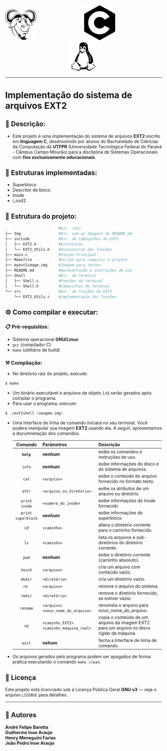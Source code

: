 <p align="center">
<img src="Img/gnu.png" width="100">
<img src="Img/C.png" width="100" style="margin: 0px 150px 0px">
<img src="Img/tux.png" width="100">
</p>



---
# Implementação do sistema de arquivos EXT2

## 📝 Descrição:
- Este projeto é uma implementação do sistema de arquivos **EXT2** escrito em **linguagem C**, desenvolvido por alunos do Bacharelado de Ciências da Computação da **UTFPR** (Universidade Tecnológica Federal do Paraná - Câmpus Campo Mourão) para a discliplina de Sistemas Operacionais com **fins exclusivamente educacionais**.

## 🔨 Estruturas implementadas:
- Superbloco
- Descritor de bloco
- Inode
- i_osd2

## 🔧 Estrutura do projeto:
```bash
.                       #Dir. raíz
├── Img                 #Dir. com as Imagens do README.md
├── include             #Dir. de cabeçalhos do EXT2
│   ├── EXT2.h          #Estruturas
│   └── EXT2_Utils.h    #Assinaturas das funções
├── main.c              #Função Principal
├── Makefile            #Script para compilar o projeto
├── myext2image.img     #Imagem para testes
├── README.md           #Apresentação e instruções de uso
├── Shell               #Dir. do Terminal
│   ├── Shell.c         #Funções do terminal
│   └── Shell.h         #Cabeçalhos do terminal
└── src                 #Dir. de funções do EXT2
    └── EXT2_Utils.c    #implementação das funções
```
## ⚙️ Como compilar e executar:

### 📋 Pré-requisitos:
- Sistema operacional **GNU/Linux**
- `gcc` (compilador C)
- `make` (utilitário de build)

### ⚒️ Compilação:
- No diretório raiz do projeto, execute:

```bash
$ make
```

- Um binário executável e arquivos de objeto (.o) serão gerados após compilar o programa.
- Para usar o programa, execute:  

```bash
$ ./ext2shell <imagem.img>
```
- Uma Interface de linha de comando iniciará no seu terminal. Você podera manipular sua imagem **EXT2** usando ela. A seguir, apresentamos a documnetação dos comandos:  
  
  | **Comando**     | **Parâmetros**    | **Descrição**     
  |:---:            |:---    |:---
  | **`help`**      | **nenhum**    | exibe os comandos e instruções de uso. 
   `info`           | **nenhum**    | exibe informações do disco e do sistema de arquivos.
   `cat`            |`<arquivo>`    | exibe o conteúdo do arquivo fornecido no formato texto.
   `attr`           | `<arquivo_ou_diretório>`    | exibe os atributos de um arquivo ou diretório.
   `print inode`       | `<numero_do_inode>`    | exibe informações do inode fornecido
   `print superblock`  |**nenhum**    | exibe informações do superbloco
   `cd`             |`<caminho>`    | altera o diretório corrente para o caminho fornecido.
   `ls`             |`<caminho>`    | lista os arquivos e sub-diretórios do diretório corrente.
   `pwd`            |**nenhum**    | exibe o diretório corrente (caminho absoluto).
   `touch`          |`<arquivo>`    | cria um arquivo com conteúdo vazio.
   `mkdir`          |`<diretório>`    | cria um diretório vazio.
    `rm `           |`<arquivo>`    | remove o arquivo do sistema.
    `rmdir`         |`<diretório>`    | remove o diretório fornecido, se estiver vazio.
    `rename`        |`<arquivo> <novo_nome_do_arquivo> `    | renomeia o arquivo para novo_nome_do_arquivo.
    `cp`            |`<caminho_EXT2> <caminho_máquina_real>` | copia o conteúdo de um arquivo da imagem EXT2 para um arquivo no disco rígido da máquina 
    `exit`          |**nehum**    | fecha a Interface de linha de comando.


- Os arquivos gerados pelo programa podem ser apagados de forma prática executando o comando `make clean`.  

## 📜 Licença

Este projeto está licenciado sob a Licença Pública Geral **GNU v3** — veja o arquivo `LICENSE` para detalhes.

---
## 👥 Autores

<b>
André Felipe Baretta<br>  
Guilherme Inoe Araujo<br>
Henry Meneguini Farias<br>
João Pedro Inoe Araujo
</b>
